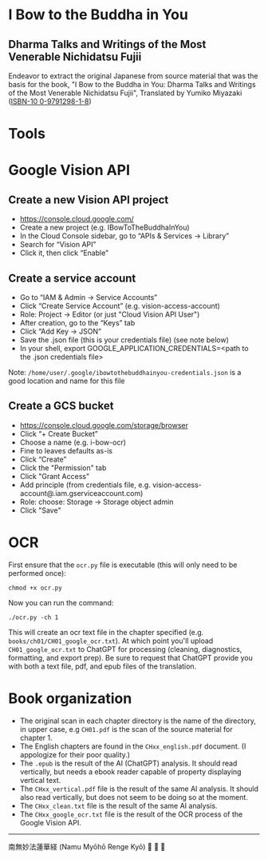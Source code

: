 # I Bow to the Buddha in You
## Dharma Talks and Writings of the Most Venerable Nichidatsu Fujii

Endeavor to extract the original Japanese from source material that was the basis for the book, "I Bow to the Buddha in You: Dharma Talks and Writings of the Most Venerable Nichidatsu Fujii", Translated by Yumiko Miyazaki ([ISBN-10 0-9791298-1-8](https://www.amazon.com/Bow-Buddha-You-Venerable-Nichidatsu/dp/B003TT830S/))

# Tools

# Google Vision API

## Create a new Vision API project

- https://console.cloud.google.com/
- Create a new project (e.g. IBowToTheBuddhaInYou)
- In the Cloud Console sidebar, go to “APIs & Services → Library”
- Search for “Vision API”
- Click it, then click “Enable”

## Create a service account

- Go to “IAM & Admin → Service Accounts”
- Click “Create Service Account” (e.g. vision-access-account)
- Role: Project → Editor (or just "Cloud Vision API User")
- After creation, go to the “Keys” tab
- Click “Add Key → JSON”
- Save the .json file (this is your credentials file) (see note below)
- In your shell, export GOOGLE_APPLICATION_CREDENTIALS=<path to the .json credentials file>

Note: `/home/user/.google/ibowtothebuddhainyou-credentials.json` is a good location and name for this file

## Create a GCS bucket

- https://console.cloud.google.com/storage/browser
- Click “+ Create Bucket”
- Choose a name (e.g. i-bow-ocr)
- Fine to leaves defaults as-is
- Click “Create”
- Click the "Permission" tab
- Click "Grant Access"
- Add principle (from credentials file, e.g. vision-access-account@<project-id>.iam.gserviceaccount.com)
- Role: choose: Storage -> Storage object admin
- Click "Save"

# OCR

First ensure that the `ocr.py` file is executable (this will only need to be performed once):

```
chmod +x ocr.py
```

Now you can run the command:

```
./ocr.py -ch 1
```

This will create an ocr text file in the chapter specified (e.g. `books/ch01/CH01_google_ocr.txt`). At which point you'll upload `CH01_google_ocr.txt` to ChatGPT for processing (cleaning, diagnostics, formatting, and export prep). Be sure to request that ChatGPT provide you with both a text file, pdf, and epub files of the translation.

# Book organization

- The original scan in each chapter directory is the name of the directory, in upper case, e.g `CH01.pdf` is the scan of the source material for chapter 1.
- The English chapters are found in the `CHxx_english.pdf` document. (I appologize for their poor quality.)
- The `.epub` is the result of the AI (ChatGPT) analysis. It should read vertically, but needs a ebook reader capable of property displaying vertical text.
- The `CHxx_vertical.pdf` file is the result of the same AI analysis. It should also read vertically, but does not seem to be doing so at the moment.
- The `CHxx_clean.txt` file is the result of the same AI analysis.
- The `CHxx_google_ocr.txt` file is the result of the OCR process of the Google Vision API.

***
南無妙法蓮華経 (Namu Myōhō Renge Kyō) :pray: :pray: :pray:

